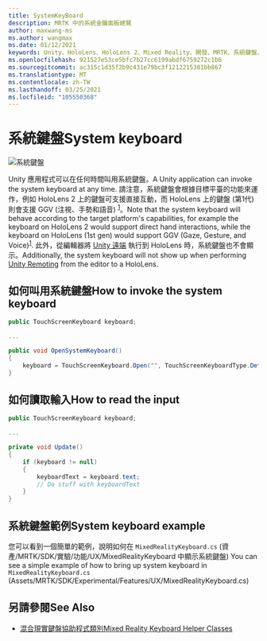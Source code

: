 ```yaml
---
title: SystemKeyBoard
description: MRTK 中的系統金鑰面板總覽
author: maxwang-ms
ms.author: wangmax
ms.date: 01/12/2021
keywords: Unity、HoloLens、HoloLens 2、Mixed Reality、開發、MRTK、系統鍵盤、
ms.openlocfilehash: 921527e53ce5bfc7b27cc6199abdf6759272c1b6
ms.sourcegitcommit: ac315c1d35f2b9c431e79bc3f1212215301bb867
ms.translationtype: MT
ms.contentlocale: zh-TW
ms.lasthandoff: 03/25/2021
ms.locfileid: "105550368"
---
```

# <a name="system-keyboard"></a><span data-ttu-id="0cc3f-104">系統鍵盤</span><span class="sxs-lookup"><span data-stu-id="0cc3f-104">System keyboard</span></span>

![系統鍵盤](../images/system-keyboard/MRTK_SystemKeyboard_Main.png)

<span data-ttu-id="0cc3f-106">Unity 應用程式可以在任何時間叫用系統鍵盤。</span><span class="sxs-lookup"><span data-stu-id="0cc3f-106">A Unity application can invoke the system keyboard at any time.</span></span> <span data-ttu-id="0cc3f-107">請注意，系統鍵盤會根據目標平臺的功能來運作，例如 HoloLens 2 上的鍵盤可支援直接互動，而 HoloLens 上的鍵盤 (第1代) 則會支援 GGV (注視、手勢和語音) <sup>[1](/windows/mixed-reality/gaze)</sup>。</span><span class="sxs-lookup"><span data-stu-id="0cc3f-107">Note that the system keyboard will behave according to the target platform's capabilities, for example the keyboard on HoloLens 2 would support direct hand interactions, while the keyboard on HoloLens (1st gen) would support GGV (Gaze, Gesture, and Voice)<sup>[1](/windows/mixed-reality/gaze)</sup>.</span></span> <span data-ttu-id="0cc3f-108">此外，從編輯器將 [Unity 遠端](../tools/holographic-remoting.md) 執行到 HoloLens 時，系統鍵盤也不會顯示。</span><span class="sxs-lookup"><span data-stu-id="0cc3f-108">Additionally, the system keyboard will not show up when performing [Unity Remoting](../tools/holographic-remoting.md) from the editor to a HoloLens.</span></span>

## <a name="how-to-invoke-the-system-keyboard"></a><span data-ttu-id="0cc3f-109">如何叫用系統鍵盤</span><span class="sxs-lookup"><span data-stu-id="0cc3f-109">How to invoke the system keyboard</span></span>

```c#
public TouchScreenKeyboard keyboard;

...

public void OpenSystemKeyboard()
{
    keyboard = TouchScreenKeyboard.Open("", TouchScreenKeyboardType.Default, false, false, false, false);
}
```

## <a name="how-to-read-the-input"></a><span data-ttu-id="0cc3f-110">如何讀取輸入</span><span class="sxs-lookup"><span data-stu-id="0cc3f-110">How to read the input</span></span>

```c#
public TouchScreenKeyboard keyboard;

...

private void Update()
{
    if (keyboard != null)
    {
        keyboardText = keyboard.text;
        // Do stuff with keyboardText
    }
}
```

## <a name="system-keyboard-example"></a><span data-ttu-id="0cc3f-111">系統鍵盤範例</span><span class="sxs-lookup"><span data-stu-id="0cc3f-111">System keyboard example</span></span>

<span data-ttu-id="0cc3f-112">您可以看到一個簡單的範例，說明如何在 `MixedRealityKeyboard.cs` (資產/MRTK/SDK/實驗/功能/UX/MixedRealityKeyboard 中顯示系統鍵盤) </span><span class="sxs-lookup"><span data-stu-id="0cc3f-112">You can see a simple example of how to bring up system keyboard in `MixedRealityKeyboard.cs` (Assets/MRTK/SDK/Experimental/Features/UX/MixedRealityKeyboard.cs)</span></span>

## <a name="see-also"></a><span data-ttu-id="0cc3f-113">另請參閱</span><span class="sxs-lookup"><span data-stu-id="0cc3f-113">See Also</span></span>

- [<span data-ttu-id="0cc3f-114">混合現實鍵盤協助程式類別</span><span class="sxs-lookup"><span data-stu-id="0cc3f-114">Mixed Reality Keyboard Helper Classes</span></span>](../experimental/mixed-reality-keyboard.md)